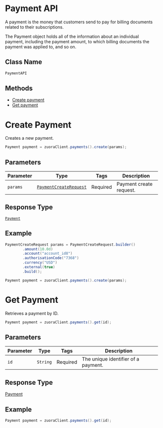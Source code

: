 # Payment API

A payment is the money that customers send to pay for billing documents related to their subscriptions.

The Payment object holds all of the information about an individual payment, including the payment amount, to which billing documents the payment was applied to, and so on.

## Class Name

```java
PaymentAPI
```

## Methods

* [Create payment](/doc/payment-api.md#create-payment)
* [Get payment](/doc/payment-api.md#get-payment)

# Create Payment

Creates a new payment.

```java
Payment payment = zuoraClient.payments().create(params);
```

## Parameters

| Parameter | Type | Tags | Description |
|  --- | --- | --- | --- |
| `params` | [`PaymentCreateRequest`](/doc/models/payment-create-request.md) | Required | Payment create request. |

## Response Type

[`Payment`](/doc/models/payment.md)

## Example

```java
PaymentCreateRequest params = PaymentCreateRequest.builder()
        .amount(10.0d)
        .account("account_id8")
        .authorisationCode("7368")
        .currency("USD")
        .external(true)
        .build();

Payment payment = zuoraClient.payments().create(params);
```

# Get Payment

Retrieves a payment by ID.

```java
Payment payment = zuoraClient.payments().get(id);
```

## Parameters

| Parameter | Type | Tags | Description |
|  --- | --- | --- | --- |
| `id` | `String` | Required | The unique identifier of a payment. |

## Response Type

[Payment](doc/model/payment.md)

## Example

```java
Payment payment = zuoraClient.payments().get(id);
```
